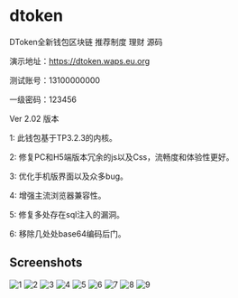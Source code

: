 # dtoken
DToken全新钱包区块链 推荐制度 理财 源码


演示地址：https://dtoken.waps.eu.org

测试账号：13100000000

一级密码：123456


Ver 2.02 版本

1: 此钱包基于TP3.2.3的内核。

2: 修复PC和H5端版本冗余的js以及Css，流畅度和体验性更好。

3: 优化手机版界面以及众多bug。

4: 增强主流浏览器兼容性。

5: 修复多处存在sql注入的漏洞。

6: 移除几处处base64编码后门。


## Screenshots
![1](imgs/1.jpg)
![2](imgs/2.jpg)
![3](imgs/3.jpg)
![4](imgs/4.jpg)
![5](imgs/5.jpg)
![6](imgs/6.jpg)
![7](imgs/7.JPG)
![8](imgs/8.JPG)
![9](imgs/9.JPG)
